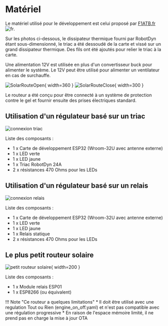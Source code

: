 # Matériel

Le matériel utilisé pour le développement est celui proposé par [F1ATB.fr](https://f1atb.fr/fr/routeur-photovoltaique-realisation-materielle/) ![fr](images/france.png).

Sur les photos ci-dessous, le dissipateur thermique fourni par RobotDyn étant sous-dimensionné, le triac a été dessoudé de la carte et vissé sur un grand dissipateur thermique. Des fils ont été ajoutés pour relier le triac à la carte.

Une alimentation 12V est utilisée en plus d'un convertisseur buck pour alimenter le système. Le 12V peut être utilisé pour alimenter un ventilateur en cas de surchauffe.

![SolarRouteOpen](images/SolarRouterOpen.png){ width=360 }
![SolarRouteClose](images/SolarRouterClosed.png){ width=300 }

Le routeur a été conçu pour être connecté à un système de protection contre le gel et fournir ensuite des prises électriques standard.

## Utilisation d'un régulateur basé sur un triac

![connexion triac](images/hardware_triac.drawio.png)

Liste des composants :

* 1 x Carte de développement ESP32 (Wroom-32U avec antenne externe)
* 1 x LED verte
* 1 x LED jaune
* 1 x Triac RobotDyn 24A
* 2 x résistances 470 Ohms pour les LEDs

## Utilisation d'un régulateur basé sur un relais

![connexion relais](images/hardware_relais.drawio.png)

Liste des composants :

* 1 x Carte de développement ESP32 (Wroom-32U avec antenne externe)
* 1 x LED verte
* 1 x LED jaune
* 1 x Relais statique
* 2 x résistances 470 Ohms pour les LEDs

## Le plus petit routeur solaire

![petit routeur solaire](images/micro_power_router.png){ width=200 }

Liste des composants :

* 1 x Module relais ESP01
* 1 x ESP8266 (ou équivalent)

!!! Note "Ce routeur a quelques limitations"
    * Il doit être utilisé avec une regulation Tout ou Rien (engine_on_off.yaml) et n'est pas compatible avec une régulation progressive
    * En raison de l'espace mémoire limité, il ne prend pas en charge la mise à jour OTA
